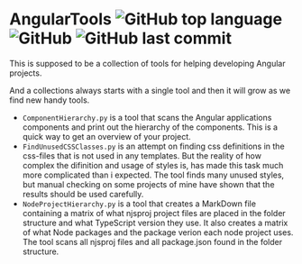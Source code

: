 # AngularTools ![GitHub top language](https://img.shields.io/github/languages/top/CoderAllan/AngularTools.svg) ![GitHub](https://img.shields.io/github/license/CoderAllan/AngularTools.svg) ![GitHub last commit](https://img.shields.io/github/last-commit/CoderAllan/AngularTools.svg)

This is supposed to be a collection of tools for helping developing Angular projects.

And a collections always starts with a single tool and then it will grow as we find new handy tools.

* `ComponentHierarchy.py` is a tool that scans the Angular applications components and print out the hierarchy of the components. This is a quick way to get an overview of your project.
* `FindUnusedCSSClasses.py` is an attempt on finding css definitions in the css-files that is not used in any templates. But the reality of how complex the difinition and usage of styles is, has made this task much more complicated than i expected. The tool finds many unused styles, but manual checking on some projects of mine have shown that the results should be used carefully.
* `NodeProjectHierarchy.py` is a tool that creates a MarkDown file containing a matrix of what njsproj project files are placed in the folder structure and what TypeScript version they use. It also creates a matrix of what Node packages and the package verion each node project uses. The tool scans all njsproj files and all package.json found in the folder structure.
